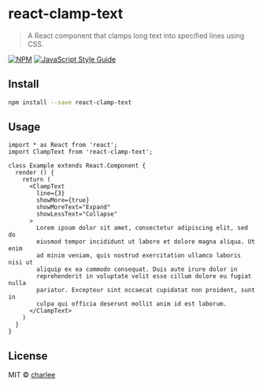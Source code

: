 # react-clamp-text

> A React component that clamps long text into specified lines using CSS.

[![NPM](https://img.shields.io/npm/v/react-clamp-text.svg)](https://www.npmjs.com/package/react-clamp-text) [![JavaScript Style Guide](https://img.shields.io/badge/code_style-standard-brightgreen.svg)](https://standardjs.com)

## Install

```bash
npm install --save react-clamp-text
```

## Usage

```tsx
import * as React from 'react';
import ClampText from 'react-clamp-text';

class Example extends React.Component {
  render () {
    return (
      <ClampText
        line={3}
        showMore={true}
        showMoreText="Expand"
        showLessText="Collapse"
      >
        Lorem ipsum dolor sit amet, consectetur adipiscing elit, sed do
        eiusmod tempor incididunt ut labore et dolore magna aliqua. Ut enim
        ad minim veniam, quis nostrud exercitation ullamco laboris nisi ut
        aliquip ex ea commodo consequat. Duis aute irure dolor in
        reprehenderit in voluptate velit esse cillum dolore eu fugiat nulla
        pariatur. Excepteur sint occaecat cupidatat non proident, sunt in
        culpa qui officia deserunt mollit anim id est laborum.
      </ClampText>
    )
  }
}
```

## License

MIT © [charlee](https://github.com/charlee)

